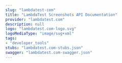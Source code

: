 ```yaml
---
slug: "lambdatest-com"
title: "LambdaTest Screenshots API Documentation"
provider: "lambdatest.com"
description: null
logo: "lambdatest.com-logo.svg"
logoMediaType: "image/svg+xml"
tags:
- "developer_tools"
stubs: "lambdatest.com-stubs.json"
swagger: "lambdatest.com-swagger.json"
---
```

